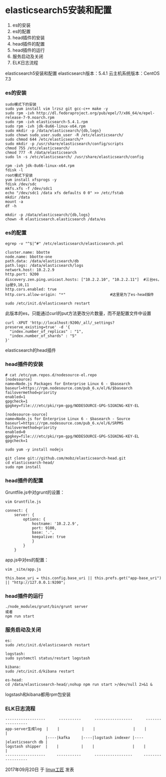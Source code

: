 # elasticsearch5安装和配置

1. es的安装
2. es的配置
3. head插件的安装
4. head插件的配置
5. head插件的运行
6. 服务启动及关闭
7. ELK日志流程

elasticsearch5安装和配置
elasticsearch版本：5.4.1
云主机系统版本：CentOS 7.3

### **es的安装**

```
sudo模式下的安装
sudo yum install vim lrzsz git gcc-c++ make -y
sudo rpm -ivh http://dl.fedoraproject.org/pub/epel/7/x86_64/e/epel-release-7-9.noarch.rpm
sudo rpm -ivh elasticsearch-5.4.1.rpm
sudo rpm -ivh jdk-8u66-linux-x64.rpm
sudo mkdir -p /data/elasticsearch/{db,logs}
sudo chown sudo_user.sudo_user -R /etc/elasticsearch/
sudo chmod 644 /etc/elasticsearch/*
sudo mkdir -p /usr/share/elasticsearch/config/scripts
chmod 755 /etc/elasticsearch/
chmod 777 -R /data/elasticsearch
sudo ln -s /etc/elasticsearch/ /usr/share/elasticsearch/config
```

```
rpm -ivh jdk-8u66-linux-x64.rpm 
fdisk -l
root模式下安装
yum install xfsprogs -y
fdisk /dev/sdc
mkfs.xfs -f /dev/sdc1 
echo "/dev/sdc1 /data xfs defaults 0 0" >> /etc/fstab
mkdir /data
mount -a
df -h
 
mkdir -p /data/elasticsearch/{db,logs}
chown -R elasticsearch.elasticsearch /data/es
```

### **es的配置**

```
egrep -v "^$|^#" /etc/elasticsearch/elasticsearch.yml
 
cluster.name: bbotte
node.name: bbotte-one
path.data: /data/elasticsearch/db
path.logs: /data/elasticsearch/logs
network.host: 10.2.2.9
http.port: 9200
discovery.zen.ping.unicast.hosts: ["10.2.2.10", "10.2.2.11"]  #三台es，ip是9,10,11
http.cors.enabled: true
http.cors.allow-origin: "*"                    #这里是为了es-head插件
 
sudo /etc/init.d/elasticsearch restart
```

此版本的es，只能通过curl的put方法更改分片数量，而不是配置文件中设置

```
curl -XPUT 'http://localhost:9200/_all/_settings?preserve_existing=true' -d '{
  "index.number_of_replicas" : "1",
  "index.number_of_shards" : "5"
}'
```

elasticsearch的head插件

### **head插件的安装**

```
# cat /etc/yum.repos.d/nodesource-el.repo 
[nodesource]
name=Node.js Packages for Enterprise Linux 6 - $basearch
baseurl=https://rpm.nodesource.com/pub_6.x/el/6/$basearch
failovermethod=priority
enabled=1
gpgcheck=1
gpgkey=file:///etc/pki/rpm-gpg/NODESOURCE-GPG-SIGNING-KEY-EL
 
[nodesource-source]
name=Node.js for Enterprise Linux 6 - $basearch - Source
baseurl=https://rpm.nodesource.com/pub_6.x/el/6/SRPMS
failovermethod=priority
enabled=0
gpgkey=file:///etc/pki/rpm-gpg/NODESOURCE-GPG-SIGNING-KEY-EL
gpgcheck=1
 
sudo yum -y install nodejs
 
git clone git://github.com/mobz/elasticsearch-head.git
cd elasticsearch-head/
sudo npm install
```

### **head插件的配置**

Gruntfile.js中对grunt的设置：

```
vim Gruntfile.js
 
connect: {
    server: {
        options: {
            hostname: '10.2.2.9',
            port: 9100,
            base: '.',
            keepalive: true
            }
        }
    }
```

app.js中对es的配置：

```
vim _site/app.js
 
this.base_uri = this.config.base_uri || this.prefs.get("app-base_uri") || "http://127.0.0.1:9200";
```

### **head插件的运行**

```
./node_modules/grunt/bin/grunt server
或者
npm run start
```

### 服务启动及关闭

```
es:
sudo /etc/init.d/elasticsearch restart
 
logstash:
sudo systemctl status/restart logstash
 
kibana:
sudo /etc/init.d/kibana restart
 
es-head:
cd /data/elasticsearch-head/;nohup npm run start >/dev/null 2>&1 &
```

logstash和kibana都用rpm包安装

### ELK日志流程

```
------------------      ----------      -----------------      -----------------
app-server生成log  |    |          |    |                 |    |                 |
                  |----|kafka     |----|logstash indexer |----|elasticsearch db |
logstash shipper  |    |          |    |                 |    |                 |
------------------     -----------      -----------------     ------------------
```



2017年09月20日 于 [linux工匠](http://www.bbotte.com/) 发表